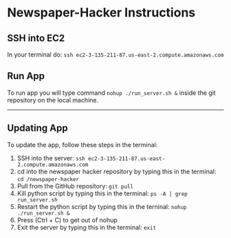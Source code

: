 # Newspaper-Hacker Instructions

## SSH into EC2
In your terminal do: `ssh ec2-3-135-211-87.us-east-2.compute.amazonaws.com`

## Run App
To run app you will type command `nohup ./run_server.sh &` inside the git repository on the local machine.

---

## Updating App
To update the app, follow these steps in the terminal:

1. SSH into the server: `ssh ec2-3-135-211-87.us-east-2.compute.amazonaws.com`
2. cd into the newspaper hacker repository by typing this in the terminal: `cd /newspaper-hacker`
3. Pull from the GitHub repository: `git pull`
4. Kill python script by typing this in the terminal: `ps -A | grep run_server.sh`
5. Restart the python script by typing this in the terninal: `nohup ./run_server.sh &`
6. Press (Ctrl + C) to get out of nohup
7. Exit the server by typing this in the terminal: `exit`